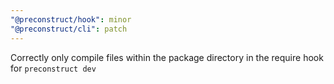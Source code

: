 ```yaml
---
"@preconstruct/hook": minor
"@preconstruct/cli": patch
---
```


Correctly only compile files within the package directory in the require hook for `preconstruct dev`
